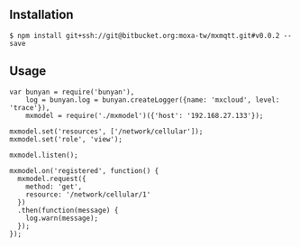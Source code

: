 ## Installation

    $ npm install git+ssh://git@bitbucket.org:moxa-tw/mxmqtt.git#v0.0.2 --save
    
## Usage

```
var bunyan = require('bunyan'),
    log = bunyan.log = bunyan.createLogger({name: 'mxcloud', level: 'trace'}),
    mxmodel = require('./mxmodel')({'host': '192.168.27.133'});

mxmodel.set('resources', ['/network/cellular']);
mxmodel.set('role', 'view');

mxmodel.listen();

mxmodel.on('registered', function() {
  mxmodel.request({
    method: 'get',
    resource: '/network/cellular/1'
  })
  .then(function(message) {
    log.warn(message);
  });
});
```
